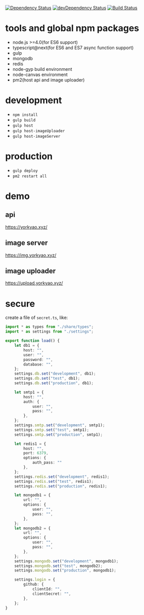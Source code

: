 [![Dependency Status](https://david-dm.org/plantain-00/SubsNoti.svg)](https://david-dm.org/plantain-00/SubsNoti)
[![devDependency Status](https://david-dm.org/plantain-00/SubsNoti/dev-status.svg)](https://david-dm.org/plantain-00/SubsNoti#info=devDependencies)
[![Build Status](https://travis-ci.org/plantain-00/SubsNoti.svg?branch=master)](https://travis-ci.org/plantain-00/SubsNoti)

# tools and global npm packages

+ node.js >=4.0(for ES6 support)
+ typescript@next(for ES6 and ES7 async function support)
+ gulp
+ mongodb
+ redis
+ node-gyp build environment
+ node-canvas environment
+ pm2(host api and image uploader)

# development

+ `npm install`
+ `gulp build`
+ `gulp host`
+ `gulp host-imageUploader`
+ `gulp host-imageServer`

# production

+ `gulp deploy`
+ `pm2 restart all`

# demo

## api

https://yorkyao.xyz/

## image server

https://img.yorkyao.xyz/

## image uploader

https://upload.yorkyao.xyz/

# secure

create a file of `secret.ts`, like:

```typescript
import * as types from "./share/types";
import * as settings from "./settings";

export function load() {
    let db1 = {
        host: "",
        user: "",
        password: "",
        database: "",
    };
    settings.db.set("development", db1);
    settings.db.set("test", db1);
    settings.db.set("production", db1);

    let smtp1 = {
        host: "",
        auth: {
            user: "",
            pass: "",
        },
    };
    settings.smtp.set("development", smtp1);
    settings.smtp.set("test", smtp1);
    settings.smtp.set("production", smtp1);

    let redis1 = {
        host: "",
        port: 6379,
        options: {
            auth_pass: ""
        },
    };
    settings.redis.set("development", redis1);
    settings.redis.set("test", redis1);
    settings.redis.set("production", redis1);

    let mongodb1 = {
        url: "",
        options: {
            user: "",
            pass: "",
        },
    };
    let mongodb2 = {
        url: "",
        options: {
            user: "",
            pass: "",
        },
    };
    settings.mongodb.set("development", mongodb1);
    settings.mongodb.set("test", mongodb2);
    settings.mongodb.set("production", mongodb1);

    settings.login = {
        github: {
            clientId: "",
            clientSecret: "",
        },
    };
}
```
